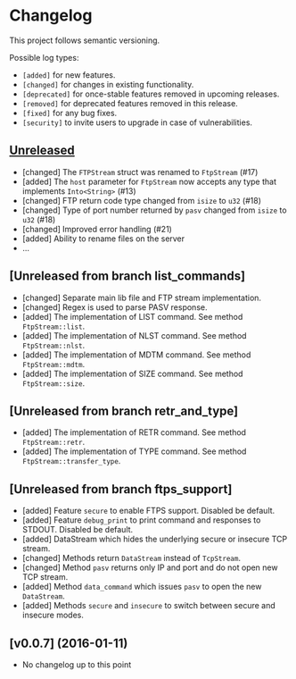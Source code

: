# Changelog

This project follows semantic versioning.

Possible log types:

- `[added]` for new features.
- `[changed]` for changes in existing functionality.
- `[deprecated]` for once-stable features removed in upcoming releases.
- `[removed]` for deprecated features removed in this release.
- `[fixed]` for any bug fixes.
- `[security]` to invite users to upgrade in case of vulnerabilities.

## [Unreleased]

- [changed] The `FTPStream` struct was renamed to `FtpStream` (#17)
- [added] The `host` parameter for `FtpStream` now accepts any type that
  implements `Into<String>` (#13)
- [changed] FTP return code type changed from `isize` to `u32` (#18)
- [changed] Type of port number returned by `pasv` changed from `isize`
  to `u32` (#18)
- [changed] Improved error handling (#21)
- [added] Ability to rename files on the server
- ...

## [Unreleased from branch list_commands]

- [changed] Separate main lib file and FTP stream implementation.
- [changed] Regex is used to parse PASV response.
- [added] The implementation of LIST command. See method `FtpStream::list`.
- [added] The implementation of NLST command. See method `FtpStream::nlst`.
- [added] The implementation of MDTM command. See method `FtpStream::mdtm`.
- [added] The implementation of SIZE command. See method `FtpStream::size`.

## [Unreleased from branch retr_and_type]

- [added] The implementation of RETR command. See method `FtpStream::retr`.
- [added] The implementation of TYPE command. See method `FtpStream::transfer_type`.

## [Unreleased from branch ftps_support]

- [added] Feature `secure` to enable FTPS support. Disabled be default.
- [added] Feature `debug_print` to print command and responses to STDOUT. Disabled be default.
- [added] DataStream which hides the underlying secure or insecure TCP stream.
- [changed] Methods return `DataStream` instead of `TcpStream`.
- [changed] Method `pasv` returns only IP and port and do not open new TCP stream.
- [added] Method `data_command` which issues `pasv` to open the new `DataStream`.
- [added] Methods `secure` and `insecure` to switch between secure and insecure modes.

## [v0.0.7] (2016-01-11)

- No changelog up to this point

[Unreleased]: https://github.com/coredump-ch/coredumpbot/compare/761deb8...HEAD
[0.0.7]: https://github.com/mattnenterprise/rust-ftp/compare/ef996f0...761deb8
